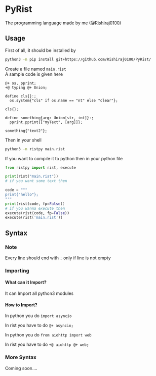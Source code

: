 # PyRist
The programming language made by me ([@Rishiraj0100](https://GitHub.com/Rishiraj0100))

## Usage

First of all, it should be installed by
```sh
python3 -m pip install git+https://github.com/Rishiraj0100/PyRist/
```

Create a file named `main.rist`<br />
A sample code is given here
```rist
@+ os, pprint;
+@ typing @+ Union;

define cls{}:;
  os.system{"cls" if os.name == "nt" else "clear"};

cls{};

define something{arg: Union[str, int]}:;
  pprint.pprint{["myText", [arg]]};

something{"text2"};
```

Then in your shell
```sh
python3 -m ristpy main.rist
```

If you want to compile it to python then in your python file
```py
from ristpy import rist, execute

print(rist("main.rist"))
# if you want some text then

code = """
print{"hello"};
"""
print(rist(code, fp=False))
# if you wanna execute then
execute(rist(code, fp=False))
execute(rist('main.rist'))
```

## Syntax
### Note
Every line should end with `;` only if line is not empty
### Importing
#### What can it Import?

It can Import all python3 modules

#### How to Import?
In python you do `import asyncio`

In rist you have to do `@+ asyncio;`

In python you do `from aiohttp import web`

In rist you have to do `+@ aiohttp @+ web;`

### More Syntax

Coming soon....
